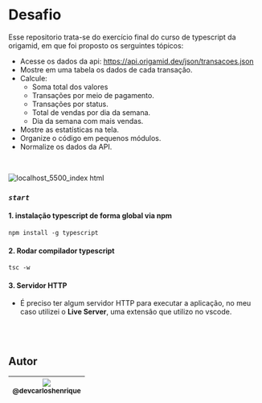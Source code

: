 
# Desafio

Esse repositorio trata-se do exercício final do curso de typescript da origamid, em que foi proposto os serguintes tópicos: 

- Acesse os dados da api: https://api.origamid.dev/json/transacoes.json
- Mostre em uma tabela os dados de cada transação.
- Calcule:
	- Soma total dos valores
	-  Transações por meio de pagamento.
	- Transações por status.
	- Total de vendas por dia da semana.
	- Dia da semana com mais vendas.
- Mostre as estatísticas na tela.
- Organize o código em pequenos módulos.
- Normalize os dados da API.
<br>

![localhost_5500_index html](https://user-images.githubusercontent.com/57951744/218346807-7a999bdc-75f1-4b02-96ee-8e295a78f20b.png)


### *`start`*

#### 1. instalação typescript de forma global via npm

```
npm install -g typescript
```

#### 2. Rodar compilador typescript

```
tsc -w
```

#### 3. Servidor HTTP

- É preciso ter algum servidor HTTP para executar a aplicação, no meu caso utilizei o **Live Server**, uma extensão que utilizo no vscode. 

<br><br>

## Autor

| [<img src="https://avatars2.githubusercontent.com/u/57951744?s=180&v=4"><br><sub>@devcarloshenrique</sub>](https://github.com/devcarloshenrique) |	
| :---: |

